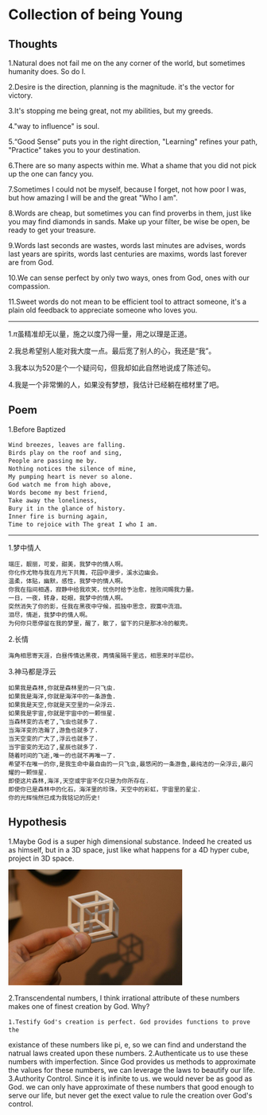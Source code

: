 # Collection of being Young

## Thoughts

1.Natural does not fail me on the any corner of the world, but sometimes
humanity does. So do I.

2.Desire is the direction, planning is the magnitude. it's the vector for
victory.

3.It's stopping me being great, not my abilities, but my greeds.

4."way to influence" is soul.

5.“Good Sense” puts you in the right direction, "Learning" refines your path,
"Practice" takes you to your destination.

6.There are so many aspects within me. What a shame that you did not pick up the
one can fancy you.

7.Sometimes I could not be myself, because I forget, not how poor I was, but how
amazing I will be and the great "Who I am".

8.Words are cheap, but sometimes you can find proverbs in them, just like you
may find diamonds in sands. Make up your filter, be wise be open, be ready to
get your treasure.

9.Words last seconds are wastes, words last minutes are advises, words last
years are spirits, words last centuries are maxims, words last forever are from
God.

10.We can sense perfect by only two ways, ones from God, ones with our
compassion.

11.Sweet words do not mean to be efficient tool to attract someone, it's a plain
old feedback to appreciate someone who loves you.


---
1.$\pi$虽精准却无以量，施之以度乃得一量，用之以理是正道。

2.我总希望别人能对我大度一点。最后宽了别人的心，我还是“我”。

3.我本以为520是个一个疑问句，但我却如此自然地说成了陈述句。

4.我是一个非常懒的人，如果没有梦想，我估计已经躺在棺材里了吧。


## Poem
1.Before Baptized

    Wind breezes, leaves are falling.
    Birds play on the roof and sing,
    People are passing me by.
    Nothing notices the silence of mine,
    My pumping heart is never so alone.
    God watch me from high above,
    Words become my best friend,
    Take away the loneliness,
    Bury it in the glance of history.
    Inner fire is burning again,
    Time to rejoice with The great I who I am.

---
1.梦中情人

    端庄，靓丽，可爱，甜美，我梦中的情人啊。
    你化作尤物与我在月光下共舞，花园中漫步，溪水边幽会。
    温柔，体贴，幽默，感性，我梦中的情人啊。
    你我在指间相遇，寂静中给我欢笑，忧伤时给予治愈，挫败间赐我力量。
    一日，一夜，转身，眨眼，我梦中的情人啊。
    突然消失了你的影，任我在黑夜中守候，孤独中思念，寂寞中流泪。
    泪尽，情逝，我梦中的情人啊。
    为何你只愿停留在我的梦里，醒了，散了，留下的只是那冰冷的躯壳。

2.长情

    海角相思寄天涯，白昼传情达黑夜，两情虽隔千里远，相思来时半层纱。

3.神马都是浮云

    如果我是森林,你就是森林里的一只飞虫.
    如果我是海洋,你就是海洋中的一条游鱼.
    如果我是天空,你就是天空里的一朵浮云.
    如果我是宇宙,你就是宇宙中的一颗恒星.
    当森林变的古老了,飞虫也就多了.
    当海洋变的浩瀚了,游鱼也就多了.
    当天空变的广大了,浮云也就多了.
    当宇宙变的无边了,星辰也就多了.
    随着时间的飞逝,唯一的也就不再唯一了.
    希望不在唯一的你,是我生命中最自由的一只飞虫,最悠闲的一条游鱼,最纯洁的一朵浮云,最闪耀的一颗恒星.
    即使这片森林,海洋,天空或宇宙不仅只是为你所存在.
    即使你已是森林中的化石，海洋里的珍珠，天空中的彩虹，宇宙里的星尘.
    你的光辉悄然已成为我铭记的历史!


## Hypothesis

1.Maybe God is a super high dimensional substance. Indeed he created us as
himself,
  but in a 3D space, just like what happens for a 4D hyper cube, project in 3D
space.

<img src="./resources/4d-hypercube.jpg" width="350">

2.Transcendental numbers, I think irrational attribute of these numbers makes
one of finest creation by God. Why?

    1.Testify God's creation is perfect. God provides functions to prove the
existance of these numbers like pi, e, so we can find and understand the natrual
laws created upon these numbers.
    2.Authenticate us to use these numbers with imperfection. Since God provides
us methods to approximate the values for these numbers, we can leverage the laws
to beautify our life.
    3.Authority Control. Since it is infinite to us. we would never be as good
as God. we can only have approximate of these numbers that good enough to serve
our life, but never get the exect value to rule the creation over God's control.


```{.python .input}

```

```{.python .input}

```
